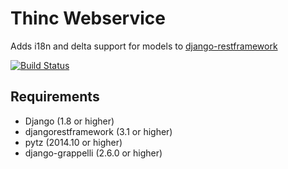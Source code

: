 # Thinc Webservice
Adds i18n and delta support for models to [django-restframework](http://www.django-rest-framework.org/)

[![Build Status](https://api.travis-ci.org/webair/thinc.django-webservice.svg)](https://travis-ci.org/webair/thinc.django-webservice)

## Requirements
- Django (1.8 or higher)
- djangorestframework (3.1 or higher)
- pytz (2014.10 or higher)
- django-grappelli (2.6.0 or higher)